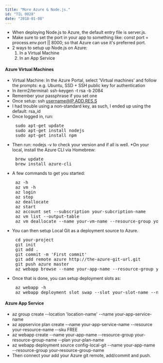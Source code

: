 ```yaml
---
title: "More Azure & Node.js."
id: "TIL 0028"
date: "2018-01-08"
---
```


* When deploying Node.js to Azure, the default entry file is server.js. 
* Make sure to set the port in your app to something like: const port = process.env.port || 8000; so that Azure can use it's preferred port. 
* 2 ways to setup up Node.js on Azure:
    1. In a Virtual Machine
    2. In an App Service

#### Azure Virtual Machines
* Virtual Machine: In the Azure Portal, select 'Virtual machines' and follow the prompts: e.g. Ubuntu, SSD + SSH public key for authentication
* In iterm2/terminal: ssh-keygen -t rsa -b 2084
* Remember your passphrase if you set one
* Once setup: ssh username@IP.ADD.RES.S 
* I had trouble using a non-standard key, as such, I ended up using the default: rsa_id
* Once logged in, run: 
<pre>
    sudo apt-get update
    sudo apt-get install nodejs
    sudo apt-get install npm
</pre>
* Then run: nodejs -v to check your version and if all is well. 
*On your local, install the Azure CLI via Homebrew: 
<pre>
    brew update 
    brew install azure-cli
</pre>
* A few commands to get you started: 
<pre>
    az -h 
    az vm -h
    az login
    az stop
    az deallocate
    az start
    az account set --subscription your-subcription-name
    az vm list --output-table
    az vm deallocate --name your-vm-name --resource-group your-resource-group
</pre>
* You can then setup Local Git as a deployment source to Azure. 
<pre>
    cd your-project
    git init
    git add .
    git commit -m 'First commit'
    git add remote azure http://the-azure-git-url.git
    git push azure master
    az webapp browse --name your-app-name --resource-group your-resource-group 
</pre>
* Once that is done, you can setup deployment slots as: 
<pre>
    az webapp -h
    az webapp deployment slot swap --slot your-slot-name --name your-app-name --resource-group your-resource-group-name
</pre>

#### Azure App Service

* az group create --location 'location-name' --name your-app-service-name
* az appservice plan create --name your-app-service-name --resource your-resource-name --sku FREE
* az webapp create --name your-app-name --resource-group your-resource-group-name --plan your-plan-name
* az webapp deployment source config-local-git --name your-app-name --resource-group your-resource-group-name
* Then connect your add your Azure git remote, add/commit and push. 


